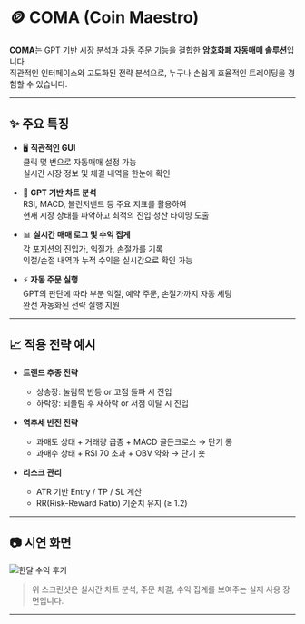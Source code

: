 # 🪙 COMA (Coin Maestro)

**COMA**는 GPT 기반 시장 분석과 자동 주문 기능을 결합한 **암호화폐 자동매매 솔루션**입니다.  
직관적인 인터페이스와 고도화된 전략 분석으로, 누구나 손쉽게 효율적인 트레이딩을 경험할 수 있습니다.

---

## ✨ 주요 특징

- 🖥️ **직관적인 GUI**  
  클릭 몇 번으로 자동매매 설정 가능  
  실시간 시장 정보 및 체결 내역을 한눈에 확인

- 🤖 **GPT 기반 차트 분석**  
  RSI, MACD, 볼린저밴드 등 주요 지표를 활용하여  
  현재 시장 상태를 파악하고 최적의 진입·청산 타이밍 도출

- 📊 **실시간 매매 로그 및 수익 집계**  
  각 포지션의 진입가, 익절가, 손절가를 기록  
  익절/손절 내역과 누적 수익을 실시간으로 확인 가능

- ⚡ **자동 주문 실행**  
  GPT의 판단에 따라 부분 익절, 예약 주문, 손절가까지 자동 세팅  
  완전 자동화된 전략 실행 지원

---

## 📈 적용 전략 예시

- **트렌드 추종 전략**
  - 상승장: 눌림목 반등 or 고점 돌파 시 진입
  - 하락장: 되돌림 후 재하락 or 저점 이탈 시 진입

- **역추세 반전 전략**
  - 과매도 상태 + 거래량 급증 + MACD 골든크로스 → 단기 롱
  - 과매수 상태 + RSI 70 초과 + OBV 약화 → 단기 숏

- **리스크 관리**
  - ATR 기반 Entry / TP / SL 계산  
  - RR(Risk-Reward Ratio) 기준치 유지 (≥ 1.2)



---

## 📷 시연 화면

![한달 수익 후기](https://github.com/user-attachments/assets/063befd3-eb3a-407d-9bb2-37740843a69a)


> 위 스크린샷은 실시간 차트 분석, 주문 체결, 수익 집계를 보여주는 실제 사용 장면입니다.

---


